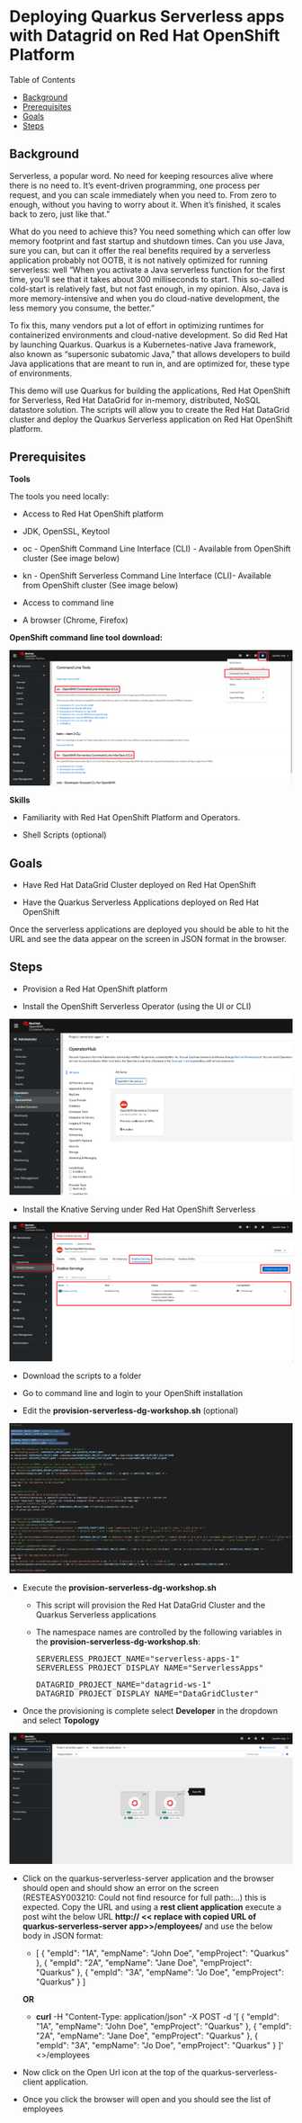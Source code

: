 <!DOCTYPE html>
<html lang="en">

<head>
  <meta charset="UTF-8">
  <!--[if IE]><meta http-equiv="X-UA-Compatible" content="IE=edge"><![endif]-->
  <meta name="viewport" content="width=device-width, initial-scale=1.0">
  <meta name="generator" content="Asciidoctor 1.5.4">
  <!-- <title>Quarkus Serverless Datagrid - Deploying Quarkus Serverless apps integrated with
    Datagrid</title> -->
  <link rel="stylesheet" href="https://asciidoclive.com/assets/asciidoctor.js/css/asciidoctor.css">
</head>

<body class="article toc2 toc-left">
<div id="header">
<h1>Deploying Quarkus Serverless apps with Datagrid on Red Hat OpenShift Platform</h1>
<div id="toc" class="toc2">
<div id="toctitle">Table of Contents</div>
<ul class="sectlevel1">
<li><a href="#_background">Background</a></li>
<li><a href="#_prerequisites">Prerequisites</a></li>
<li><a href="#_goals">Goals</a></li>
<li><a href="#_steps">Steps</a></li>
</ul>
</div>
</div>
<div id="content">
<div class="sect1">
<h2 id="_background">Background</h2>
<div class="sectionbody">
<div class="paragraph">
<p>Serverless, a popular word. No need for keeping resources alive where there is no need to. It&rsquo;s event-driven programming, one process per request, and you can scale immediately when you need to. From zero to enough, without you having to worry about it. When it&rsquo;s finished, it scales back to zero, just like that.&rdquo;</p>
</div>
<div class="paragraph">
<p>What do you need to achieve this? You need something which can offer low memory footprint and fast startup and shutdown times. Can you use Java, sure you can, but can it offer the real benefits required by a serverless application probably not OOTB, it is not natively optimized for running serverless: well &ldquo;When you activate a Java serverless function for the first time, you&rsquo;ll see that it takes about 300 milliseconds to start. This so-called cold-start is relatively fast, but not fast enough, in my opinion. Also, Java is more memory-intensive and when you do cloud-native development, the less memory you consume, the better.&rdquo;</p>
</div>
<div class="paragraph">
<p>To fix this, many vendors put a lot of effort in optimizing runtimes for containerized environments and cloud-native development. So did Red Hat by launching Quarkus. Quarkus is a Kubernetes-native Java framework, also known as &ldquo;supersonic subatomic Java,&rdquo; that allows developers to build Java applications that are meant to run in, and are optimized for, these type of environments.</p>
</div>
<div class="paragraph">
<p>This demo will use Quarkus for building the applications, Red Hat OpenShift for Serverless, Red Hat DataGrid for in-memory, distributed, NoSQL datastore solution. The scripts will allow you to create the Red Hat DataGrid cluster and deploy the Quarkus Serverless application on Red Hat OpenShift platform.</p>
</div>
</div>
</div>
<div class="sect1">
<h2 id="_prerequisites">Prerequisites</h2>
<div class="sectionbody">
<div class="paragraph">
<p><strong>Tools</strong></p>
</div>
<div class="paragraph">
<p>The tools you need locally:</p>
</div>
<div class="ulist">
<ul>
<li>
<p>Access to Red Hat OpenShift platform</p>
</li>
<li>
<p>JDK, OpenSSL, Keytool</p>
</li>
<li>
<p>oc - OpenShift Command Line Interface (CLI) - Available from&nbsp;OpenShift cluster (See image below)</p>
</li>
<li>
<p>kn - OpenShift Serverless Command Line Interface (CLI)- Available from&nbsp;OpenShift cluster (See image below)</p>
</li>
<li>
<p>Access to command line</p>
</li>
<li>
<p>A browser (Chrome, Firefox)</p>
</li>
</ul>
<p><strong>OpenShift command line tool download:</strong></p>
<div class="paragraph">
<p><span class="image"><img src="images/command-line-tools-download_1.png" alt="Code" /></span></p>
</div>
</div>
<div class="paragraph">
<p><strong>Skills</strong></p>
</div>
<div class="ulist">
<ul>
<li>
<p>Familiarity with Red Hat OpenShift Platform and Operators.</p>
</li>
<li>
<p>Shell Scripts (optional)</p>
</li>
</ul>
</div>
</div>
</div>
<div class="sect1">
<h2 id="_goals">Goals</h2>
<div class="sectionbody">
<div class="ulist">
<ul>
<li>
<p>Have Red Hat DataGrid Cluster deployed on Red Hat OpenShift</p>
</li>
<li>
<p>Have the Quarkus Serverless Applications deployed on Red Hat OpenShift</p>
</li>
</ul>
</div>
<div class="paragraph">
<p>Once the serverless applications are deployed you should be able to hit the URL and see the data appear on the screen in JSON format in the browser.</p>
</div>
</div>
</div>
<div class="sect1">
<h2 id="_steps">Steps</h2>
<div class="sectionbody">
<div class="ulist">
<ul>
<li>
<p>Provision a Red Hat OpenShift platform</p>
</li>
<li>
<p>Install the OpenShift Serverless Operator (using the UI or CLI)</p>
</li>
</ul>
</div>
<div class="paragraph">
<p><span class="image"><img src="images/operator.png" alt="ServerlessOperator" /></span></p>
</div>
<ul>
<li>
<p>Install the Knative Serving under Red Hat OpenShift Serverless</p>
</li>
</ul>
</div>
<div class="paragraph">
<p><span class="image"><img src="images/knativeserving.png" alt="KnativeServing" /></span></p>
</div>
<div class="ulist">
<ul>
<li>
<p>Download the scripts to a folder</p>
</li>
<li>
<p>Go to command line and login to your OpenShift installation</p>
</li>
<li>
<p>Edit the <strong>provision-serverless-dg-workshop.sh</strong> (optional)</p>
</li>
</ul>
</div>
<div class="paragraph">
<p><span class="image"><img src="images/code.png" alt="Code" /></span></p>
</div>
<div class="ulist">
<ul>
<li>
<p>Execute the <strong>provision-serverless-dg-workshop.sh</strong></p>
<div class="ulist">
<ul>
<li>
<p>This script will provision the Red Hat DataGrid Cluster and the Quarkus Serverless applications</p>
</li>
<li>
<p>The namespace names are controlled by the following variables in the <strong>provision-serverless-dg-workshop.sh</strong>:</p>
<div class="literalblock">
<div class="content">
<pre>SERVERLESS_PROJECT_NAME="serverless-apps-1"
SERVERLESS_PROJECT_DISPLAY_NAME="ServerlessApps"</pre>
</div>
</div>
<div class="literalblock">
<div class="content">
<pre>DATAGRID_PROJECT_NAME="datagrid-ws-1"
DATAGRID_PROJECT_DISPLAY_NAME="DataGridCluster"</pre>
</div>
</div>
</li>
</ul>
</div>
</li>
<li>
<p>Once the provisioning is complete select <strong>Developer</strong> in the dropdown and select <strong>Topology</strong></p>
</li>
</ul>
</div>
<div class="paragraph">
<p><span class="image"><img src="images/topology.png" alt="Topology" /></span></p>
</div>
<div class="ulist">
<ul>
<li>
<p>Click on the quarkus-serverless-server application and the browser should open and should show an error on the screen (RESTEASY003210: Could not find resource for full path:...) this is expected. Copy the URL and using a <strong>rest client application</strong> execute a post wiht the below URL <strong>http:// &lt;&lt; replace with copied URL of quarkus-serverless-server app&gt;&gt;/employees/</strong> and use the below body in JSON format:</p>
<div class="ulist">
<ul>
<li>
<p>[ { "empId": "1A", "empName": "John Doe", "empProject": "Quarkus" }, { "empId": "2A", "empName": "Jane Doe", "empProject": "Quarkus" }, { "empId": "3A", "empName": "Jo Doe", "empProject": "Quarkus" } ]</p>
</li>
</ul>
<strong>OR</strong>
<ul>
<li>
<p><strong>curl</strong> -H "Content-Type: application/json" -X POST -d '[ { "empId": "1A", "empName": "John Doe", "empProject": "Quarkus" }, { "empId": "2A", "empName": "Jane Doe", "empProject": "Quarkus" }, { "empId": "3A", "empName": "Jo Doe", "empProject": "Quarkus" } ]' &lt;&gt;/employees</p>
</li>
</ul>
</div>
</li>
<li>
<p>Now click on the Open Url icon at the top of the quarkus-serverless-client application.</p>
</li>
<li>
<p>Once you click the browser will open and you should see the list of employees</p>
</li>
</ul>
</div>
</div>
</div>
</body>

</html>

